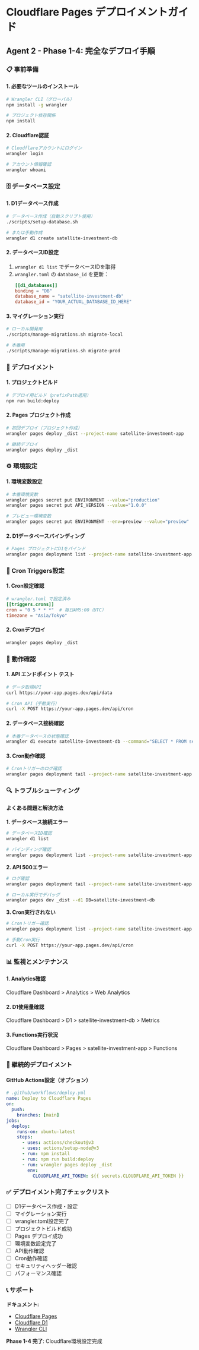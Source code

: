 # Cloudflare Pages デプロイメントガイド
## Agent 2 - Phase 1-4: 完全なデプロイ手順

### 📋 事前準備

#### 1. 必要なツールのインストール
```bash
# Wrangler CLI（グローバル）
npm install -g wrangler

# プロジェクト依存関係
npm install
```

#### 2. Cloudflare認証
```bash
# Cloudflareアカウントにログイン
wrangler login

# アカウント情報確認
wrangler whoami
```

### 🗄️ データベース設定

#### 1. D1データベース作成
```bash
# データベース作成（自動スクリプト使用）
./scripts/setup-database.sh

# または手動作成
wrangler d1 create satellite-investment-db
```

#### 2. データベースID設定
1. `wrangler d1 list` でデータベースIDを取得
2. `wrangler.toml` の `database_id` を更新：
   ```toml
   [[d1_databases]]
   binding = "DB"
   database_name = "satellite-investment-db"
   database_id = "YOUR_ACTUAL_DATABASE_ID_HERE"
   ```

#### 3. マイグレーション実行
```bash
# ローカル開発用
./scripts/manage-migrations.sh migrate-local

# 本番用
./scripts/manage-migrations.sh migrate-prod
```

### 🚀 デプロイメント

#### 1. プロジェクトビルド
```bash
# デプロイ用ビルド（prefixPath適用）
npm run build:deploy
```

#### 2. Pages プロジェクト作成
```bash
# 初回デプロイ（プロジェクト作成）
wrangler pages deploy _dist --project-name satellite-investment-app

# 継続デプロイ
wrangler pages deploy _dist
```

<!-- #### 3. カスタムドメイン設定（オプション）
```bash
wrangler pages domain add satellite-investment-app your-domain.com
``` -->

### ⚙️ 環境設定

#### 1. 環境変数設定
```bash
# 本番環境変数
wrangler pages secret put ENVIRONMENT --value="production"
wrangler pages secret put API_VERSION --value="1.0.0"

# プレビュー環境変数
wrangler pages secret put ENVIRONMENT --env=preview --value="preview"
```

#### 2. D1データベースバインディング
```bash
# Pages プロジェクトにD1をバインド
wrangler pages deployment list --project-name satellite-investment-app
```

### 🔧 Cron Triggers設定

#### 1. Cron設定確認
```toml
# wrangler.toml で設定済み
[[triggers.crons]]
cron = "0 5 * * *"  # 毎日AM5:00（UTC）
timezone = "Asia/Tokyo"
```

#### 2. Cronデプロイ
```bash
wrangler pages deploy _dist
```

### 🧪 動作確認

#### 1. API エンドポイント テスト
```bash
# データ取得API
curl https://your-app.pages.dev/api/data

# Cron API（手動実行）
curl -X POST https://your-app.pages.dev/api/cron
```

#### 2. データベース接続確認
```bash
# 本番データベースの状態確認
wrangler d1 execute satellite-investment-db --command="SELECT * FROM settings;"
```

#### 3. Cron動作確認
```bash
# Cronトリガーのログ確認
wrangler pages deployment tail --project-name satellite-investment-app
```

### 🔍 トラブルシューティング

#### よくある問題と解決方法

**1. データベース接続エラー**
```bash
# データベースID確認
wrangler d1 list

# バインディング確認
wrangler pages deployment list --project-name satellite-investment-app
```

**2. API 500エラー**
```bash
# ログ確認
wrangler pages deployment tail --project-name satellite-investment-app

# ローカル実行でデバッグ
wrangler pages dev _dist --d1 DB=satellite-investment-db
```

**3. Cron実行されない**
```bash
# Cronトリガー確認
wrangler pages deployment list --project-name satellite-investment-app

# 手動Cron実行
curl -X POST https://your-app.pages.dev/api/cron
```

### 📊 監視とメンテナンス

#### 1. Analytics確認
Cloudflare Dashboard > Analytics > Web Analytics

#### 2. D1使用量確認
Cloudflare Dashboard > D1 > satellite-investment-db > Metrics

#### 3. Functions実行状況
Cloudflare Dashboard > Pages > satellite-investment-app > Functions

### 🔄 継続的デプロイメント

#### GitHub Actions設定（オプション）
```yaml
# .github/workflows/deploy.yml
name: Deploy to Cloudflare Pages
on:
  push:
    branches: [main]
jobs:
  deploy:
    runs-on: ubuntu-latest
    steps:
      - uses: actions/checkout@v3
      - uses: actions/setup-node@v3
      - run: npm install
      - run: npm run build:deploy
      - run: wrangler pages deploy _dist
        env:
          CLOUDFLARE_API_TOKEN: ${{ secrets.CLOUDFLARE_API_TOKEN }}
```

### ✅ デプロイメント完了チェックリスト

- [ ] D1データベース作成・設定
- [ ] マイグレーション実行
- [ ] wrangler.toml設定完了
- [ ] プロジェクトビルド成功
- [ ] Pages デプロイ成功
- [ ] 環境変数設定完了
- [ ] API動作確認
- [ ] Cron動作確認
- [ ] セキュリティヘッダー確認
- [ ] パフォーマンス確認

### 📞 サポート

**ドキュメント:**
- [Cloudflare Pages](https://developers.cloudflare.com/pages/)
- [Cloudflare D1](https://developers.cloudflare.com/d1/)
- [Wrangler CLI](https://developers.cloudflare.com/workers/wrangler/)

**Phase 1-4 完了**: Cloudflare環境設定完成